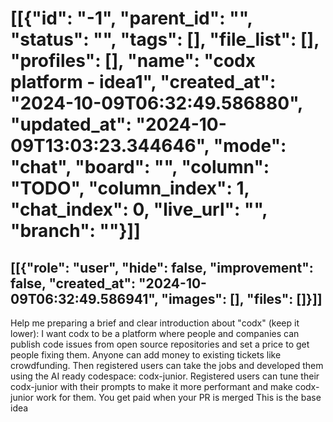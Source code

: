 # [[{"id": "-1", "parent_id": "", "status": "", "tags": [], "file_list": [], "profiles": [], "name": "codx platform - idea1", "created_at": "2024-10-09T06:32:49.586880", "updated_at": "2024-10-09T13:03:23.344646", "mode": "chat", "board": "", "column": "TODO", "column_index": 1, "chat_index": 0, "live_url": "", "branch": ""}]]
## [[{"role": "user", "hide": false, "improvement": false, "created_at": "2024-10-09T06:32:49.586941", "images": [], "files": []}]]
Help me preparing a brief and clear introduction about "codx" (keep it  lower):
I want codx to be a platform where people and companies can publish code issues from open source repositories and set a price to get people fixing them.
Anyone can add money to existing tickets like crowdfunding.
Then registered users can take the jobs and developed them using the AI ready codespace: codx-junior.
Registered users can tune their codx-junior with their prompts to make it more performant and make codx-junior work for them.
You get paid when your PR is merged
This is the base idea